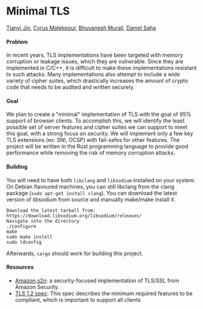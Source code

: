 # Minimal TLS
[Tianyi Jin](https://github.com/FreddieJin), [Cyrus Malekpour](https://github.com/cmalekpour), [Bhuvanesh Murali](https://github.com/bhuvanesh8), [Daniel Saha](https://github.com/drs5ma)

#### Problem
In recent years, TLS implementations have been targeted with memory corruption or leakage issues, which they are vulnerable. Since they are implemented in C/C++, it is difficult to make these implementations resistant to such attacks. Many implementations also attempt to include a wide variety of cipher suites, which drastically increases the amount of crypto code that needs to be audited and written securely.

#### Goal
We plan to create a "minimal" implementation of TLS with the goal of 95% support of browser clients. To accomplish this, we will identify the least possible set of server features and cipher suites we can support to meet this goal, with a strong focus on security. We will implement only a few key TLS extensions (ex: SNI, OCSP) with fail-safes for other features. The project will be written in the Rust programming language to provide good performance while removing the risk of memory corruption attacks.

#### Building

You will need to have both ```libclang``` and ```libsodium``` installed on your system. On Debian flavoured machines, you can still libclang from the clang package (```sudo apt-get install clang```). You can download the latest version of libsodium from source and manually make/make install it.

```
Download the latest tarball from: https://download.libsodium.org/libsodium/releases/
Navigate into the directory
./configure
make
sudo make install
sudo ldconfig
```

Afterwards, ```cargo``` should work for building this project.

#### Resources

- [Amazon s2n](https://github.com/awslabs/s2n): a security-focused implementation of TLS/SSL from Amazon Security.
- [TLS 1.2 spec](https://www.ietf.org/rfc/rfc5246.txt): This spec describes the minimum required features to be compliant, which is important to support all clients
